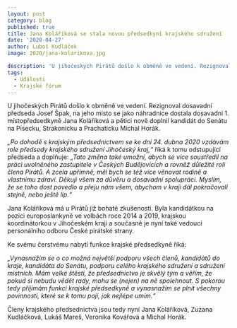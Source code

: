 ```yaml
---
layout: post
category: blog
published: true
title: Jana Koláříková se stala novou předsedkyní krajského sdružení
date: '2020-04-27'
author: Luboš Kudláček
image: 2020/jana-kolarikova.jpg

description: 'U jihočeských Pirátů došlo k obměně ve vedení. Rezignoval dosavadní předseda Josef Špak, na jeho místo se jako náhradnice dostala dosavadní 1. místopředsedkyně Jana Koláříková a pětici nově doplnil kandidát do Senátu na Písecku, Strakonicku a Prachaticku Michal Horák.'
tags:
  - Události
  - Krajské fórum
---
```

U jihočeských Pirátů došlo k obměně ve vedení. Rezignoval dosavadní předseda Josef Špak, na jeho místo se jako náhradnice dostala dosavadní 1. místopředsedkyně Jana Koláříková a pětici nově doplnil kandidát do Senátu na Písecku, Strakonicku a Prachaticku Michal Horák.

*„Po dohodě s krajským předsednictvem se ke dni 24. dubna 2020 vzdávám role předsedy krajského sdružení Jihočeský kraj,“* říká k tomu odstupující předseda a doplňuje: *„Tato změna také umožní, abych se více soustředil na práci uvolněného zastupitele v Českých Budějovicích a rovněž důležité roli člena Pirátů. A zcela upřímně, měl bych se též více věnovat rodině a vlastnímu zdraví. Děkuji všem za důvěru a dosavadní spolupráci. Myslím, že se toho dost povedlo a přeju nám všem, abychom v kraji dál pokračovali stejně, nebo ještě líp.“*

Jana Koláříková má u Pirátů již bohaté zkušenosti. Byla kandidátkou na pozici europoslankyně ve volbách roce 2014 a 2019, krajskou koordinátorkou v Jihočeském kraji a současně je nyní také vedoucí personálního odboru České pirátské strany. 

Ke svému čerstvému nabytí funkce krajské předsedkyně říká:

*„Vynasnažím se o co možná největší podporu všech členů, kandidátů do kraje, kandidáta do Senátu, podporu celého krajského sdružení a sdružení místních. Mám velké štěstí, že předsednictvo je skvělý tým a věřím, že pokud si nebudu vědět rady, mohu se (nejen) na ně spolehnout. S pokorou tedy přijímám funkci krajské předsedkyně a vynasnažím se plnit všechny povinnosti, které se k tomu pojí, jak nejlépe umím.“* 

Členy krajského předsednictva jsou tedy nyní Jana Koláříková, Zuzana Kudláčková, Lukáš Mareš, Veronika Kovářová a Michal Horák.
